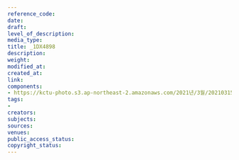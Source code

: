 ```yaml
---
reference_code: 
date: 
draft: 
level_of_description: 
media_type: 
title: _1DX4898
description: 
weight: 
modified_at: 
created_at: 
link: 
components:
- https://kctu-photo.s3.ap-northeast-2.amazonaws.com/2021년/3월/20210315_'거침없는+민주노총!+110만의+총파업'+2021년+민주노총+투쟁선포+기자회견/_1DX4898.jpg
tags:
- 
creators: 
subjects: 
sources: 
venues: 
public_access_status: 
copyright_status: 
---
```

